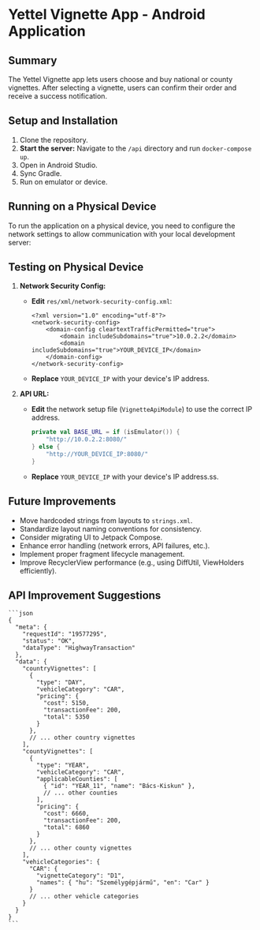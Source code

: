 # Yettel Vignette App - Android Application

## Summary

The Yettel Vignette app lets users choose and buy national or county vignettes. After selecting a vignette, users can confirm their order and receive a success notification.

## Setup and Installation

1.  Clone the repository.
2.  **Start the server:** Navigate to the `/api` directory and run `docker-compose up`.
3.  Open in Android Studio.
4.  Sync Gradle.
5.  Run on emulator or device.

## Running on a Physical Device

To run the application on a physical device, you need to configure the network settings to allow communication with your local development server:

## Testing on Physical Device

1.  **Network Security Config:**
    * **Edit** `res/xml/network-security-config.xml`:

        ```
        <?xml version="1.0" encoding="utf-8"?>
        <network-security-config>
            <domain-config cleartextTrafficPermitted="true">
                <domain includeSubdomains="true">10.0.2.2</domain>
                <domain includeSubdomains="true">YOUR_DEVICE_IP</domain>
            </domain-config>
        </network-security-config>
        ```

    * **Replace** `YOUR_DEVICE_IP` with your device's IP address.

2.  **API URL:**
    * **Edit** the network setup file (`VignetteApiModule`) to use the correct IP address.

        ```kotlin
        private val BASE_URL = if (isEmulator()) {
            "http://10.0.2.2:8080/"
        } else {
            "http://YOUR_DEVICE_IP:8080/"
        }
        ```

    * **Replace** `YOUR_DEVICE_IP` with your device's IP address.ss.

## Future Improvements

* Move hardcoded strings from layouts to `strings.xml`.
* Standardize layout naming conventions for consistency.
* Consider migrating UI to Jetpack Compose.
* Enhance error handling (network errors, API failures, etc.).
* Implement proper fragment lifecycle management.
* Improve RecyclerView performance (e.g., using DiffUtil, ViewHolders efficiently).

## API Improvement Suggestions

    ```json
    {
      "meta": {
        "requestId": "19577295",
        "status": "OK",
        "dataType": "HighwayTransaction"
      },
      "data": {
        "countryVignettes": [
          {
            "type": "DAY",
            "vehicleCategory": "CAR",
            "pricing": {
              "cost": 5150,
              "transactionFee": 200,
              "total": 5350
            }
          },
          // ... other country vignettes
        ],
        "countyVignettes": [
          {
            "type": "YEAR",
            "vehicleCategory": "CAR",
            "applicableCounties": [
              { "id": "YEAR_11", "name": "Bács-Kiskun" },
              // ... other counties
            ],
            "pricing": {
              "cost": 6660,
              "transactionFee": 200,
              "total": 6860
            }
          },
          // ... other county vignettes
        ],
        "vehicleCategories": {
          "CAR": {
            "vignetteCategory": "D1",
            "names": { "hu": "Személygépjármű", "en": "Car" }
          }
          // ... other vehicle categories
        }
      }
    }
    ```